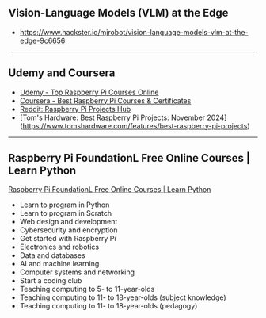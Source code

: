 ## Vision-Language Models (VLM) at the Edge
* https://www.hackster.io/mjrobot/vision-language-models-vlm-at-the-edge-9c6656

---
## Udemy and Coursera
* [Udemy - Top Raspberry Pi Courses Online](https://www.udemy.com/topic/raspberry-pi/?utm_source=adwords&utm_medium=udemyads&utm_campaign=Search_DSA_Alpha_Prof_la.EN_cc.ROW-English&campaigntype=Search&portfolio=ROW-English&language=EN&product=Course&test=&audience=DSA&topic=Data_Science&priority=Alpha&utm_content=deal4584&utm_term=_._ag_162511579084_._ad_696197165271_._kw__._de_c_._dm__._pl__._ti_dsa-1677974310676_._li_9198178_._pd__._&matchtype=&gad_source=1&gclid=Cj0KCQiAsaS7BhDPARIsAAX5cSAkLiXlR4MQnQ1QnOc-94qebnPh2HUAvrf90u9L-cd4op5S7m_JrTgaAjuVEALw_wcB)
* [Coursera - Best Raspberry Pi Courses & Certificates](https://www.coursera.org/courses?query=raspberry%20pi)
* [Reddit: Raspberry Pi Projects Hub](https://www.reddit.com/r/RASPBERRY_PI_PROJECTS/)
* [Tom's Hardware: Best Raspberry Pi Projects: November 2024] (https://www.tomshardware.com/features/best-raspberry-pi-projects)
  
---
## Raspberry Pi FoundationL Free Online Courses | Learn Python
[Raspberry Pi FoundationL Free Online Courses | Learn Python](https://www.raspberrypi.org/courses/learn-python)
* Learn to program in Python
* Learn to program in Scratch
* Web design and development
* Cybersecurity and encryption
* Get started with Raspberry Pi
* Electronics and robotics
* Data and databases
* AI and machine learning
* Computer systems and networking
* Start a coding club
* Teaching computing to 5- to 11-year-olds
* Teaching computing to 11- to 18-year-olds (subject knowledge)
* Teaching computing to 11- to 18-year-olds (pedagogy)
